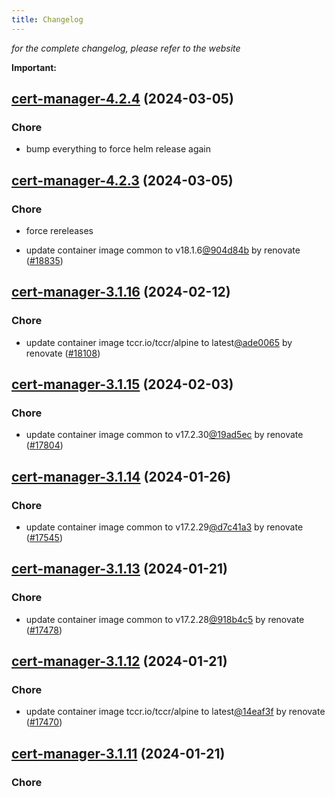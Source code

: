 ```yaml
---
title: Changelog
---
```



*for the complete changelog, please refer to the website*

**Important:**


## [cert-manager-4.2.4](https://github.com/truecharts/charts/compare/cert-manager-4.2.3...cert-manager-4.2.4) (2024-03-05)

### Chore



- bump everything to force helm release again


## [cert-manager-4.2.3](https://github.com/truecharts/charts/compare/cert-manager-4.2.1...cert-manager-4.2.3) (2024-03-05)

### Chore



- force rereleases

- update container image common to v18.1.6[@904d84b](https://github.com/904d84b) by renovate ([#18835](https://github.com/truecharts/charts/issues/18835))





















## [cert-manager-3.1.16](https://github.com/truecharts/charts/compare/cert-manager-3.1.15...cert-manager-3.1.16) (2024-02-12)

### Chore



- update container image tccr.io/tccr/alpine to latest[@ade0065](https://github.com/ade0065) by renovate ([#18108](https://github.com/truecharts/charts/issues/18108))


## [cert-manager-3.1.15](https://github.com/truecharts/charts/compare/cert-manager-3.1.14...cert-manager-3.1.15) (2024-02-03)

### Chore



- update container image common to v17.2.30[@19ad5ec](https://github.com/19ad5ec) by renovate ([#17804](https://github.com/truecharts/charts/issues/17804))


## [cert-manager-3.1.14](https://github.com/truecharts/charts/compare/cert-manager-3.1.13...cert-manager-3.1.14) (2024-01-26)

### Chore



- update container image common to v17.2.29[@d7c41a3](https://github.com/d7c41a3) by renovate ([#17545](https://github.com/truecharts/charts/issues/17545))


## [cert-manager-3.1.13](https://github.com/truecharts/charts/compare/cert-manager-3.1.12...cert-manager-3.1.13) (2024-01-21)

### Chore



- update container image common to v17.2.28[@918b4c5](https://github.com/918b4c5) by renovate ([#17478](https://github.com/truecharts/charts/issues/17478))


## [cert-manager-3.1.12](https://github.com/truecharts/charts/compare/cert-manager-3.1.11...cert-manager-3.1.12) (2024-01-21)

### Chore



- update container image tccr.io/tccr/alpine to latest[@14eaf3f](https://github.com/14eaf3f) by renovate ([#17470](https://github.com/truecharts/charts/issues/17470))


## [cert-manager-3.1.11](https://github.com/truecharts/charts/compare/cert-manager-3.1.10...cert-manager-3.1.11) (2024-01-21)

### Chore


